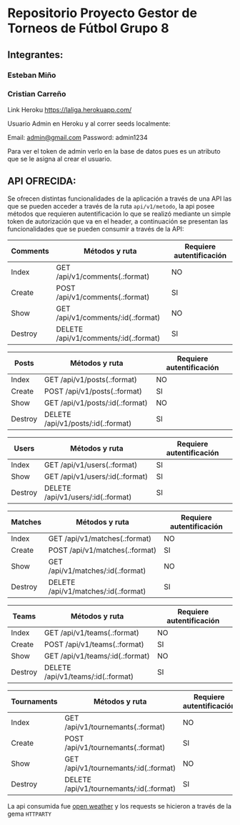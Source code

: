 # Repositorio Proyecto Gestor de Torneos de Fútbol Grupo 8
## Integrantes:

### Esteban Miño

### Cristian Carreño

Link Heroku https://laliga.herokuapp.com/


Usuario Admin en Heroku  y al correr seeds localmente:

  Email: admin@gmail.com
  Password: admin1234

  Para ver el token de admin verlo en la base de datos pues es un atributo que se le asigna al crear el usuario.


## API OFRECIDA:
Se ofrecen distintas funcionalidades de la aplicación a través de una API las que se pueden acceder a través de la ruta `api/v1/metodo`, la api posee métodos que requieren autentificación lo que se realizó mediante un simple token de autorización que va en el header, a continuación se presentan las funcionalidades que se pueden consumir a través de la API:

Comments   | Métodos  y ruta                       | Requiere autentificación
-----------| ------------------------------------- | ----------------
Index      | GET /api/v1/comments(.:format)        | NO
Create     | POST /api/v1/comments(.:format)       | SI
Show       | GET /api/v1/comments/:id(.:format)    | NO
Destroy    | DELETE /api/v1/comments/:id(.:format) | SI

Posts      | Métodos  y ruta                       | Requiere autentificación
-----------| ------------------------------------- | ----------------
Index      | GET /api/v1/posts(.:format)           | NO
Create     | POST /api/v1/posts(.:format)          | SI
Show       | GET /api/v1/posts/:id(.:format)       | NO
Destroy    | DELETE /api/v1/posts/:id(.:format)    | SI

Users      | Métodos  y ruta                       | Requiere autentificación
-----------| ------------------------------------- | ----------------
Index      | GET /api/v1/users(.:format)           | SI
Show       | GET /api/v1/users/:id(.:format)       | SI
Destroy    | DELETE /api/v1/users/:id(.:format)    | SI

Matches    | Métodos  y ruta                       | Requiere autentificación
-----------| ------------------------------------- | ----------------
Index      | GET /api/v1/matches(.:format)         | NO
Create     | POST /api/v1/matches(.:format)        | SI
Show       | GET /api/v1/matches/:id(.:format)     | NO
Destroy    | DELETE /api/v1/matches/:id(.:format)  | SI

Teams      | Métodos  y ruta                       | Requiere autentificación
-----------| ------------------------------------- | ----------------
Index      | GET /api/v1/teams(.:format)           | NO
Create     | POST /api/v1/teams(.:format)          | SI
Show       | GET /api/v1/teams/:id(.:format)       | NO
Destroy    | DELETE /api/v1/teams/:id(.:format)    | SI

Tournaments| Métodos  y ruta                         | Requiere autentificación
-----------| --------------------------------------- | ----------------
Index      | GET /api/v1/tournemants(.:format)       | NO
Create     | POST /api/v1/tournemants(.:format)      | SI
Show       | GET /api/v1/tournemants/:id(.:format)   | NO
Destroy    | DELETE /api/v1/tournemants/:id(.:format)| SI

La api consumida fue [open weather](https://openweathermap.org/api) y los requests se hicieron a través de la gema `HTTPARTY`
